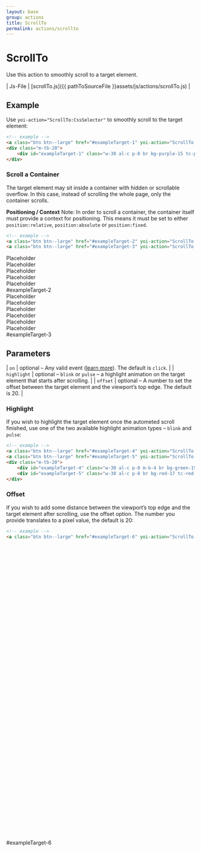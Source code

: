 ```yaml
---
layout: base
group: actions
title: ScrollTo
permalink: actions/scrollto
---
```


# ScrollTo

<p class="intro">Use this action to smoothly scroll to a target element.</p>

| Js-File | [scrollTo.js]({{ pathToSourceFile }}assets/js/actions/scrollTo.js) |

## Example

Use `yoi-action="ScrollTo:CssSelector"` to smoothly scroll to the target element:

```html
<!-- example -->
<a class="btn btn--large" href="#exampleTarget-1" yoi-action="ScrollTo:#exampleTarget-1;">Scroll to #exampleTarget-1</a>
<div class="m-tb-20">
    <div id="exampleTarget-1" class="w-30 al-c p-8 br bg-purple-15 tc-purple-24 fs-2">#exampleTarget-1</div>
</div>
```

### Scroll a Container

The target element may sit inside a container with hidden or scrollable overflow. In this case, instead of scrolling the whole page, only the container scrolls.

<p class="hint"><b>Positioning / Context</b> Note: In order to scroll a container, the container itself must provide a context for positioning. This means it must be set to either <code>position:relative</code>, <code>position:absolute</code> or <code>position:fixed</code>.</p>

```html
<!-- example -->
<a class="btn btn--large" href="#exampleTarget-2" yoi-action="ScrollTo:#exampleTarget-2;">Scroll to #exampleTarget-2</a>
<a class="btn btn--large" href="#exampleTarget-3" yoi-action="ScrollTo:#exampleTarget-3;">Scroll to #exampleTarget-3</a>
```

<div class="m-t-4 h-40 p-4 br b-all bc-main-22 pos-rel scrl-y">
    <div class="w-25 al-c p-8 m-b-2 br bg-main-23 tc-main-12 fs-2">Placeholder</div>
    <div class="w-25 al-c p-8 m-b-2 br bg-main-23 tc-main-12 fs-2">Placeholder</div>
    <div class="w-25 al-c p-8 m-b-2 br bg-main-23 tc-main-12 fs-2">Placeholder</div>
    <div class="w-25 al-c p-8 m-b-2 br bg-main-23 tc-main-12 fs-2">Placeholder</div>
    <div class="w-25 al-c p-8 m-b-2 br bg-main-23 tc-main-12 fs-2">Placeholder</div>
    <div id="exampleTarget-2" class="w-25 al-c p-8 m-b-2 br bg-yellow-20 tc-yellow-8 fs-2">#exampleTarget-2</div>
    <div class="w-25 al-c p-8 m-b-2 br bg-main-23 tc-main-12 fs-2">Placeholder</div>
    <div class="w-25 al-c p-8 m-b-2 br bg-main-23 tc-main-12 fs-2">Placeholder</div>
    <div class="w-25 al-c p-8 m-b-2 br bg-main-23 tc-main-12 fs-2">Placeholder</div>
    <div class="w-25 al-c p-8 m-b-2 br bg-main-23 tc-main-12 fs-2">Placeholder</div>
    <div class="w-25 al-c p-8 m-b-2 br bg-main-23 tc-main-12 fs-2">Placeholder</div>
    <div class="w-25 al-c p-8 m-b-2 br bg-main-23 tc-main-12 fs-2">Placeholder</div>
    <div id="exampleTarget-3" class="w-25 al-c p-8 m-b-2 br bg-yellow-20 tc-yellow-8 fs-2">#exampleTarget-3</div>
</div>

## Parameters

| `on`        | optional – Any valid event ([learn more](actions/index.html#the-on-parameter)). The default is `click`.          |
| `highlight` | optional – `blink` or `pulse` – a highlight animation on the target element that starts after scrolling.         |
| `offset`    | optional – A number to set the offset between the target element and the viewport’s top edge. The default is 20. |

### Highlight

If you wish to highlight the target element once the autometed scroll finished, use one of the two available highlight animation types – `blink` and `pulse`:

```html
<!-- example -->
<a class="btn btn--large" href="#exampleTarget-4" yoi-action="ScrollTo:#exampleTarget-4; highlight:blink;">Scroll to #exampleTarget-4</a>
<a class="btn btn--large" href="#exampleTarget-5" yoi-action="ScrollTo:#exampleTarget-5; highlight:pulse;">Scroll to #exampleTarget-5</a>
<div class="m-tb-20">
    <div id="exampleTarget-4" class="w-30 al-c p-8 m-b-4 br bg-green-15 tc-green-24 fs-2">#exampleTarget-4</div>
    <div id="exampleTarget-5" class="w-30 al-c p-8 br bg-red-17 tc-red-24 fs-2">#exampleTarget-5</div>
</div>
```

### Offset

If you wish to add some distance between the viewport’s top edge and the target element after scrolling, use the offset option. The number you provide translates to a pixel value, the default is 20:

```html
<!-- example -->
<a class="btn btn--large" href="#exampleTarget-6" yoi-action="ScrollTo:#exampleTarget-6; offset:100;">Scroll to #exampleTarget-6</a>
```

<div style="margin:800px 0;">
    <div id="exampleTarget-6" class="w-30 al-c p-8 m-b-4 br bg-green-15 tc-green-24 fs-2">#exampleTarget-6</div>
</div>